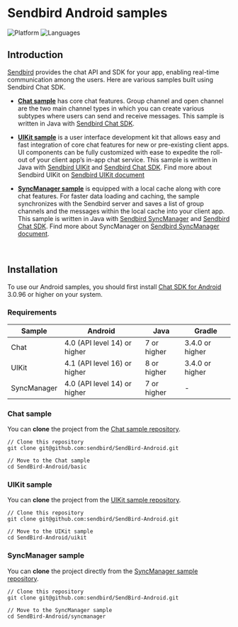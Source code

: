 # Sendbird Android samples
![Platform](https://img.shields.io/badge/platform-ANDROID-orange.svg)
![Languages](https://img.shields.io/badge/language-JAVA-orange.svg)

## Introduction

[Sendbird](https://sendbird.com) provides the chat API and SDK for your app, enabling real-time communication among the users. Here are various samples built using Sendbird Chat SDK.

- [**Chat sample**](#chat-sample) has core chat features. Group channel and open channel are the two main channel types in which you can create various subtypes where users can send and receive messages. This sample is written in Java with [Sendbird Chat SDK](https://github.com/sendbird/SendBird-SDK-Android/tree/master/com/sendbird/sdk/sendbird-android-sdk).

- [**UIKit sample**](#uikit-sample) is a user interface development kit that allows easy and fast integration of core chat features for new or pre-existing client apps. UI components can be fully customized with ease to expedite the roll-out of your client app’s in-app chat service. This sample is written in Java with [Sendbird UIKit](https://github.com/sendbird/SendBird-Android/tree/master/uikit) and [Sendbird Chat SDK](https://github.com/sendbird/SendBird-SDK-Android/tree/master/com/sendbird/sdk/sendbird-android-sdk). Find more about Sendbird UIKit on [Sendbird UIKit document](https://sendbird.com/docs/uikit/v1/android/getting-started/about-uikit)

- [**SyncManager sample**](#syncmanager-sample) is equipped with a local cache along with core chat features. For faster data loading and caching, the sample synchronizes with the Sendbird server and saves a list of group channels and the messages within the local cache into your client app. This sample is written in Java with [Sendbird SyncManager](https://github.com/sendbird/sendbird-syncmanager-android) and [Sendbird Chat SDK](https://github.com/sendbird/SendBird-SDK-Android/tree/master/com/sendbird/sdk/sendbird-android-sdk). Find more about SyncManager on [Sendbird SyncManager document](https://sendbird.com/docs/syncmanager/v1/android/getting-started/about-syncmanager).

<br />

## Installation

To use our Android samples, you should first install [Chat SDK for Android](https://github.com/sendbird/SendBird-SDK-Android/tree/master/com/sendbird/sdk/sendbird-android-sdk) 3.0.96 or higher on your system.

### Requirements

|Sample|Android|Java|Gradle| 
|---|---|---|---|
|Chat|4.0 (API level 14) or higher|7 or higher|3.4.0 or higher |
|UIKit|4.1 (API level 16) or higher|8 or higher|3.4.0 or higher |
|SyncManager|4.0 (API level 14) or higher|7 or higher|-|

### Chat sample

You can **clone** the project from the [Chat sample repository](https://github.com/sendbird/SendBird-Android). 

```
// Clone this repository
git clone git@github.com:sendbird/SendBird-Android.git  

// Move to the Chat sample
cd SendBird-Android/basic
```

### UIKit sample

You can **clone** the project from the [UIKit sample repository](https://github.com/sendbird/SendBird-Android/tree/master/uikit).

```
// Clone this repository
git clone git@github.com:sendbird/SendBird-Android.git

// Move to the UIKit sample
cd SendBird-Android/uikit
```

### SyncManager sample

You can **clone** the project directly from the [SyncManager sample repository](https://github.com/sendbird/SendBird-Android/tree/master/syncmanager).

```
// Clone this repository
git clone git@github.com:sendbird/SendBird-Android.git

// Move to the SyncManager sample
cd SendBird-Android/syncmanager
```
